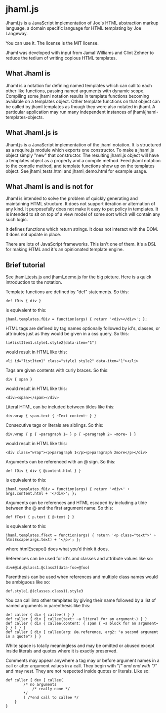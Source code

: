 jhaml.js
========
Jhaml.js is a JavaScript implementation of Joe's HTML abstraction markup language, a domain specific language for HTML templating by Joe Langeway.

You can use it. The license is the MIT license.

Jhaml was developed with input from Jamal Williams and Clint Zehner to reduce the tedium of writing copious HTML templates.

What Jhaml is
-------------
Jhaml is a notation for defining named templates which can call to each other like functions, passing named arguments with dynamic scope. Compiling some jhaml notation results in template functions becoming available on a templates object. Other template functions on that object can be called by jhaml templates as though they were also notated in jhaml. A particular application may run many independent instances of jhaml/jhaml-templates-objects.

What Jhaml.js is
----------------
Jhaml.js is a JavaScript implementation of the jhaml notation. It is structured as a require.js module which exports one constructor. To make a jhaml.js object simply "new" that constructor. The resulting jhaml.js object will have a templates object as a property and a compile method. Feed jhaml notation to the compile method, and template functions show up on the templates object. See jhaml_tests.html and jhaml_demo.html for example usage.

What Jhaml is and is not for
---------------------
Jhaml is intended to solve the problem of quickly generating and maintaining HTML structure. It does not support iteration or alternation of any kind. It purposefully does not make it easy to put policy in templates. It is intended to sit on top of a view model of some sort which will contain any such logic.

It defines functions which return strings. It does not interact with the DOM. It does not update in place.

There are lots of JavaScript frameworks. This isn't one of them. It's a DSL for making HTML and it's an opinionated template engine.

Brief tutorial
--------------
See jhaml_tests.js and jhaml_demo.js for the big picture. Here is a quick introduction to the notation.

Template functions are defined by "def" statements. So this:

    def fDiv { div }

is equivalent to this:

    jhaml.templates.fDiv = function(args) { return '<div></div>'; };

HTML tags are defined by tag names optionally followed by id's, classes, or attributes just as they would be given in a css query. So this:

    li#listItem1.style1.style2[data-item="1"]

would result in HTML like this:

    <li id="listItem1" class="style1 style2" data-item="1"></li>

Tags are given contents with curly braces. So this:

    div { span }

would result in HTML like this:

    <div><span></span></div>

Literal HTML can be included between tildes like this:

    div.wrap { span.text { ~Text content~ } }

Consecutive tags or literals are siblings. So this:

    div.wrap { p { ~paragraph 1~ } p { ~paragraph 2~ ~more~ } }

would result in HTML like this:

    <div class="wrap"><p>paragraph 1</p><p>paragraph 2more</p></div>

Arguments can be referenced with an @ sign. So this:

    def fDiv { div { @content.html } }

is equivalent to this:

    jhaml.templates.fDiv = function(args) { return '<div>' + args.content.html + '</div>'; };

Arguments can be references and HTML escaped by including a tilde between the @ and the first argument name. So this:

	def fText { p.text { @~text } }

is equivalent to this:

    jhaml.templates.fText = function(args) { return '<p class="text">' + htmlEscape(args.text) + '</p>'; };

where htmlEscape() does what you'd think it does.

References can be used for id's and classes and attribute values like so:

    div#@id.@class1.@class2[data-foo=@foo]

Parenthesis can be used when references and multiple class names would be ambiguous like so:

	def.style1.@(classes.class1).style3

You can call into other templates by giving their name followed by a list of named arguments in parenthesis like this:

    def caller { div { callee() } }
    def caller { div { callee(text: ~a literal for an argument~) } }
    def caller { div { callee(content: { span { ~a block for an argument~ } } ) } }
    def caller { div { callee(arg: @a.reference, arg2: "a second argument in a quote") } }

White space is totally meaningless and may be omitted or abused except inside literals and quotes where it is exactly preserved.

Comments may appear anywhere a tag may or before argument names in a call or after argument values in a call. They begin with "/*" and end with "*/" and may nest. They are not respected inside quotes or literals. Like so:

    def caller { dev { callee(
            /* no arguments 
                /* really none */ 
            */
            ) /*end call to callee */ 
        }
    }



